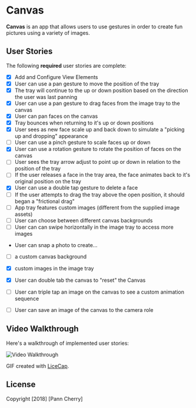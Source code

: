 # Canvas

**Canvas** is an app that allows users to use gestures in order to create fun pictures using a variety of images.


## User Stories

The following **required** user stories are complete:

- [x] Add and Configure View Elements
- [x] User can use a pan gesture to move the position of the tray
- [x] The tray will continue to the up or down position based on the direction the user was last panning
- [x] User can use a pan gesture to drag faces from the image tray to the canvas
- [x] User can pan faces on the canvas 
- [x] Tray bounces when returning to it's up or down positions 
- [x] User sees as new face scale up and back down to simulate a "picking up and dropping" appearance 
- [ ] User can use a pinch gesture to scale faces up or down
- [x] User can use a rotation gesture to rotate the position of faces on the canvas 
- [ ] User sees the tray arrow adjust to point up or down in relation to the position of the tray
- [ ] If the user releases a face in the tray area, the face animates back to it's original position on the tray
- [x] User can use a double tap gesture to delete a face
- [ ] If the user attempts to drag the tray above the open position, it should began a "frictional drag" 
- [ ] App tray features custom images (different from the supplied image assets) 
- [ ] User can choose between different canvas backgrounds 
- [ ] User can can swipe horizontally in the image tray to access more images 
- User can snap a photo to create...
- [ ] a custom canvas background 
- [x] custom images in the image tray 
- [x] User can double tab the canvas to "reset" the Canvas 
- [ ] User can triple tap an image on the canvas to see a custom animation sequence 
- [ ] User can save an image of the canvas to the camera role 


## Video Walkthrough

Here's a walkthrough of implemented user stories:

<img src='https://i.imgur.com/LfC6bF3.gif' title='Video Walkthrough' width='' alt='Video Walkthrough' />

GIF created with [LiceCap](http://www.cockos.com/licecap/).


## License

Copyright [2018] [Pann Cherry]
